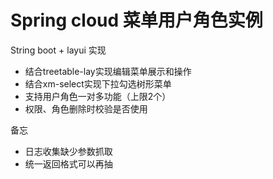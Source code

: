 # Spring cloud 菜单用户角色实例

String boot + layui 实现


*  结合treetable-lay实现编辑菜单展示和操作  
*  结合xm-select实现下拉勾选树形菜单
*  支持用户角色一对多功能（上限2个）
*  权限、角色删除时校验是否使用

备忘
*  日志收集缺少参数抓取
*  统一返回格式可以再抽

